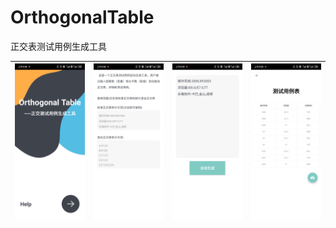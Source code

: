 # OrthogonalTable
正交表测试用例生成工具



| ![首页.jpg](https://github.com/yohoqy/OrthogonalTable/blob/master/images/homepage.jpg) | ![说明.jpg](https://github.com/yohoqy/OrthogonalTable/blob/master/images/instruction.jpg) | ![输入.jpg](https://github.com/yohoqy/OrthogonalTable/blob/master/images/input.jpg) | ![结果.jpg](https://github.com/yohoqy/OrthogonalTable/blob/master/images/result.jpg) |
|:-|:-|:-|:-|

